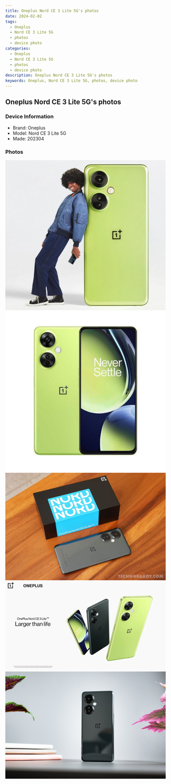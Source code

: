 ```yaml
---
title: Oneplus Nord CE 3 Lite 5G's photos
date: 2024-02-02
tags: 
  - Oneplus
  - Nord CE 3 Lite 5G
  - photos
  - device photo
categories: 
  - Oneplus
  - Nord CE 3 Lite 5G
  - photos
  - device photo
description: Oneplus Nord CE 3 Lite 5G's photos
keywords: Oneplus, Nord CE 3 Lite 5G, photos, device photo
---
```


## Oneplus Nord CE 3 Lite 5G's photos

### Device Information

- Brand: Oneplus
- Model: Nord CE 3 Lite 5G
- Made: 202304

### Photos

![/images/best-assets/devices/oneplus/oneplus-nord-ce-3-lite-5g/1.jpg](/images/best-assets/devices/oneplus/oneplus-nord-ce-3-lite-5g/1.jpg)
![/images/best-assets/devices/oneplus/oneplus-nord-ce-3-lite-5g/2.jpg](/images/best-assets/devices/oneplus/oneplus-nord-ce-3-lite-5g/2.jpg)
![/images/best-assets/devices/oneplus/oneplus-nord-ce-3-lite-5g/3.jpg](/images/best-assets/devices/oneplus/oneplus-nord-ce-3-lite-5g/3.jpg)
![/images/best-assets/devices/oneplus/oneplus-nord-ce-3-lite-5g/4.jpg](/images/best-assets/devices/oneplus/oneplus-nord-ce-3-lite-5g/4.jpg)
![/images/best-assets/devices/oneplus/oneplus-nord-ce-3-lite-5g/5.jpg](/images/best-assets/devices/oneplus/oneplus-nord-ce-3-lite-5g/5.jpg)
